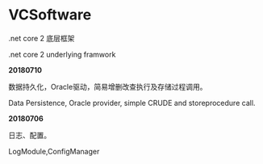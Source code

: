 # VCSoftware
.net core 2 底层框架

.net core 2 underlying framwork

**20180710** 

  数据持久化，Oracle驱动，简易增删改查执行及存储过程调用。

  Data Persistence, Oracle provider, simple CRUDE and storeprocedure call.

**20180706**
    
  日志、配置。

  LogModule,ConfigManager

